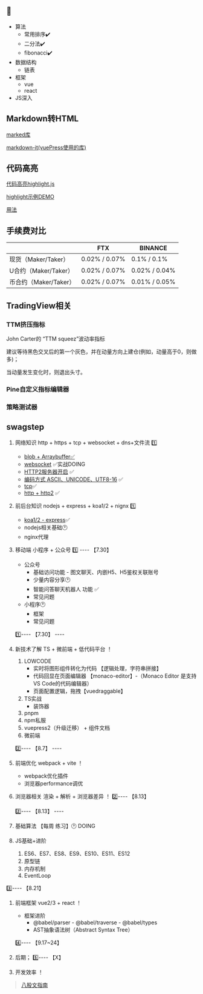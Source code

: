 ## :bookmark_tabs:

- 算法
  - 常用排序:heavy_check_mark:
  - 二分法:heavy_check_mark:
  - fibonacci:heavy_check_mark:
- 数据结构
  - 链表
- 框架
  - vue
  - react
- JS深入





























## Markdown转HTML

[marked库](https://github.com/markedjs/marked)

[markdown-it(vuePress使用的库)](https://github.com/markdown-it/markdown-it)

## 代码高亮

[代码高亮highlight.js](https://github.com/highlightjs/highlight.js/)

[highlight示例DEMO](https://highlightjs.org/static/demo/)

[用法](https://highlightjs.org/usage/)





## 手续费对比

|                       | FTX           | BINANCE       |
| --------------------- | ------------- | ------------- |
| 现货（Maker/Taker）   | 0.02% / 0.07% | 0.1% / 0.1%   |
| U合约（Maker/Taker）  | 0.02% / 0.07% | 0.02% / 0.04% |
| 币合约（Maker/Taker） | 0.02% / 0.07% | 0.01% / 0.05% |





## TradingView相关

### TTM挤压指标

John Carter的 “TTM squeez”波动率指标

建议等待黑色交叉后的第一个灰色，并在动量方向上建仓(例如，动量高于0，则做多)；

当动量发生变化时，则退出头寸。



### Pine自定义指标编辑器



### 策略测试器



## swagstep

1. 网络知识 http + https + tcp + websocket + dns+文件流 1️⃣

   - [blob + Arraybuffer✅](/article/图片/)
   - [websocket](/article/网络基础/#websocket) ✅实战DOING
   - [HTTP2服务器开启](/article/网络基础/#http2-x)  ✅
   - [编码方式 ASCⅡ、UNICODE、UTF8-16](/article/图片/#编码方式) ✅
   - [tcp](/article/网络基础/#tcp-和-udp)✅
   - [http + http2](/article/网络基础/#http2-x) ✅

2. 前后台知识 nodejs + express + koa1/2 + nignx 1️⃣ 

   - [koa1/2  - express](/article/koa/#koa)✅
   - nodejs相关基础🕐
   - nginx代理 

3. 移动端 小程序 + 公众号 1️⃣ ---- 【7.30】

   - 公众号
     - 基础访问功能 - 图文聊天、内嵌H5、H5鉴权关联账号
     - 少量内容分享🕐
     - 智能问答聊天机器人 功能 ✅
     - 常见问题
   - 小程序🕐
     - 框架
     - 常见问题

   1️⃣---- 【7.30】 ----

4. 新技术了解 TS + 微前端 + 低代码平台 ！

   1. LOWCODE
      - 实时将图形组件转化为代码 【逻辑处理，字符串拼接】
      - 代码回显在页面编辑器 【monaco-editor】-（Monaco Editor 是支持VS Code的代码编辑器）
      - 页面配置逻辑，拖拽【vuedraggable】
   2. TS实战
      - 装饰器
   3. pnpm
   4. npm私服
   5. vuepress2（升级迁移） + 组件文档
   6. 微前端

   2️⃣---- 【8.7】 ----

5. 前端优化 webpack + vite ！

   - webpack优化插件
   - 浏览器performance调优

6. 浏览器相关 渲染 + 解析 + 浏览器差异 ！ 2️⃣---- 【8.13】 

   2️⃣---- 【8.13】 ----

7. 基础算法  【每周 练习】🕐 DOING

8. JS基础+进阶 

   1. ES6、ES7、ES8、ES9、ES10、ES11、ES12
   2. 原型链
   3. 内存机制
   4. EventLoop


3️⃣---- 【8.21】

1. 前端框架 vue2/3 + react ！ 

   - 框架进阶
     - @babel/parser - @babel/traverse - @babel/types
     - AST抽象语法树（Abstract Syntax Tree）

   4️⃣---- 【9.17~24】

2. 后期； 5️⃣---- 【X】

3. 开发效率 ！



> [八股文指南](https://juejin.cn/post/7016593221815910408#heading-78)